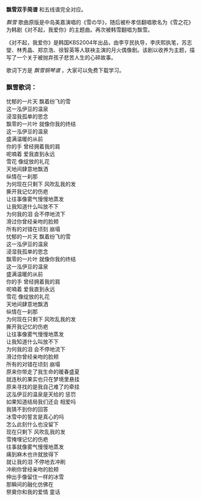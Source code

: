 

**飘雪双手简谱** 和五线谱完全对应。

_飘雪_ 歌曲原版是中岛美嘉演唱的《雪の华》，随后被朴孝信翻唱歌名为《雪之花》为韩剧《对不起，我爱你》的主题曲。再次被韩雪翻唱为飘雪。

《对不起，我爱你》是韩国KBS2004年出品，由李亨民执导，李庆熙执笔，苏志燮、林秀晶、郑京浩、徐智英等人联袂主演的月火偶像剧。该剧以收养为主题，描写了一个关于被抛弃孩子悲苦人生的心碎故事。

歌词下方是 _飘雪钢琴谱_ ，大家可以免费下载学习。

### 飘雪歌词：

忧郁的一片天 飘着纷飞的雪  
这一泓伊豆的温泉  
浸湿我孤单的思念  
飘零的一片叶 就像你我的终结  
这一泓伊豆的温泉  
盛满温暖的从前  
你的手 曾经拥着我的肩  
呢喃着 爱我直到永远  
雪花 像绽放的礼花  
天地间肆意地飘洒  
纵情在一刹那  
为何现在只剩下 风吹乱我的发  
撕开我记忆的伤疤  
让往事像雾气慢慢地蒸发  
让我知道什么叫放不下  
为何我的泪 会不停地流下  
滑过你曾经亲吻的脸颊  
所有的对错在顷刻 崩塌  
忧郁的一片天 飘着纷飞的雪  
这一泓伊豆的温泉  
浸湿我孤单的思念  
飘零的一片叶 就像你我的终结  
这一泓伊豆的温泉  
盛满温暖的从前  
你的手 曾经拥着我的肩  
呢喃着 爱我直到永远  
雪花 像绽放的礼花  
天地间肆意地飘洒  
纵情在一刹那  
为何现在只剩下 风吹乱我的发  
撕开我记忆的伤疤  
让往事像雾气慢慢地蒸发  
让我知道什么叫放不下  
为何我的泪 会不停地流下  
滑过你曾经亲吻的脸颊  
所有的对错在顷刻 崩塌  
原来你带走了我生命的暖春盛夏  
就连秋的果实也只在梦境里悬挂  
原来寻找的是我自己难了的牵挂  
这泓伊豆的温泉是天给的 惩罚  
如果知道结局我们还会 相爱吗  
我猜不到你的回答  
冰雪中的誓言是真心的吗  
怎么此刻什么也没留下  
现在只剩下 风吹乱我的发  
雪掩埋记忆的伤疤  
往事就像雾气慢慢地蒸发  
痛到麻木也许就放得下  
就让我的泪 不停地去冲刷  
冲刷你曾经亲吻的脸颊  
伸出手像留住一样的冰雪  
那瞬间的融化仿佛在  
祭奠你和我的爱情 童话


